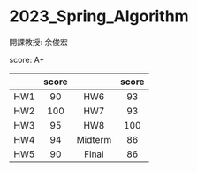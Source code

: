 # 2023_Spring_Algorithm
開課教授: 余俊宏

score: A+

||score||score|
|:---:|:---:|:---:|:---:|
|HW1|90|HW6|93|
|HW2|100|HW7|93|
|HW3|95|HW8|100|
|HW4|94|Midterm|86|
|HW5|90|Final|86|


